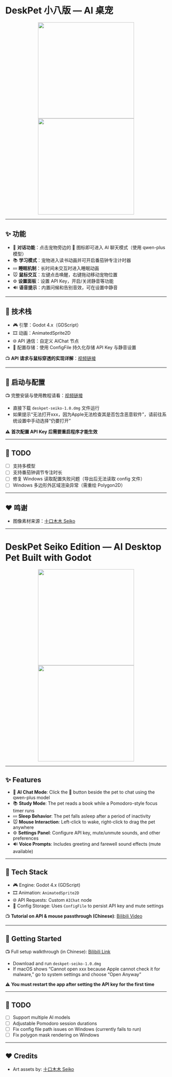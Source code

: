 # DeskPet 小八版 — AI 桌宠

<div align="center">
  <img src="https://github.com/user-attachments/assets/68136ceb-f19a-4691-8d84-20a885957150" height="300"/>
  <img src="https://github.com/user-attachments/assets/3fc7412d-94f0-4ef0-ba06-713dc23927fe" height="300"/>
</div>

---

## ✨ 功能

- 💬 **对话功能**：点击宠物旁边的 💬 图标即可进入 AI 聊天模式（使用 qwen-plus 模型）
- 📚 **学习模式**：宠物进入读书动画并可开启番茄钟专注计时器
- 💤 **睡眠机制**：长时间未交互时进入睡眠动画
- 🐭 **鼠标交互**：左键点击唤醒，右键拖动移动宠物位置
- ⚙️ **设置面板**：设置 API Key，开启/关闭静音等功能
- 🔊 **语音提示**：内置问候和告别音效，可在设置中静音

---

## 🧩 技术栈

- 🎮 引擎：Godot 4.x（GDScript）
- 🎞️ 动画：AnimatedSprite2D
- 🌐 API 通信：自定义 AIChat 节点
- 💾 配置存储：使用 ConfigFile 持久化存储 API Key 与静音设置

📺 **API 请求与鼠标穿透的实现详解**：[视频链接](https://www.bilibili.com/video/BV1St34zMEkF/)

---

## 🚀 启动与配置

📺 完整安装与使用教程请看：[视频链接](https://www.bilibili.com/video/BV1No79zdEt5/)

- 直接下载 `deskpet-seiko-1.0.dmg` 文件运行
- 如果提示“无法打开xxx，因为Apple无法检查其是否包含恶意软件”，请前往系统设置中手动选择“仍要打开”

⚠️ **首次配置 API Key 后需要重启程序才能生效**

---

## 🔧 TODO

- [ ] 支持多模型
- [ ] 支持番茄钟调节专注时长
- [ ] 修复 Windows 读取配置失败问题（导出后无法读取 config 文件）
- [ ] Windows 多边形外区域渲染异常（需重绘 Polygon2D）

---

## ❤️ 鸣谢

- 图像素材来源：[十口木木 Seiko](https://space.bilibili.com/572948)


---

# DeskPet Seiko Edition — AI Desktop Pet Built with Godot

<div align="center">
  <img src="https://github.com/user-attachments/assets/68136ceb-f19a-4691-8d84-20a885957150" height="300"/>
  <img src="https://github.com/user-attachments/assets/3fc7412d-94f0-4ef0-ba06-713dc23927fe" height="300"/>
</div>

---

## ✨ Features

- 💬 **AI Chat Mode**: Click the 💬 button beside the pet to chat using the qwen-plus model
- 📚 **Study Mode**: The pet reads a book while a Pomodoro-style focus timer runs
- 💤 **Sleep Behavior**: The pet falls asleep after a period of inactivity
- 🐭 **Mouse Interaction**: Left-click to wake, right-click to drag the pet anywhere
- ⚙️ **Settings Panel**: Configure API key, mute/unmute sounds, and other preferences
- 🔊 **Voice Prompts**: Includes greeting and farewell sound effects (mute available)

---

## 🧩 Tech Stack

- 🎮 Engine: Godot 4.x (GDScript)
- 🎞️ Animation: `AnimatedSprite2D`
- 🌐 API Requests: Custom `AIChat` node
- 💾 Config Storage: Uses `ConfigFile` to persist API key and mute settings

📺 **Tutorial on API & mouse passthrough (Chinese)**: [Bilibili Video](https://www.bilibili.com/video/BV1St34zMEkF/)

---

## 🚀 Getting Started

📺 Full setup walkthrough (in Chinese): [Bilibili Link](https://www.bilibili.com/video/BV1No79zdEt5/)

- Download and run `deskpet-seiko-1.0.dmg`
- If macOS shows “Cannot open xxx because Apple cannot check it for malware,” go to system settings and choose “Open Anyway”

⚠️ **You must restart the app after setting the API key for the first time**

---

## 🔧 TODO

- [ ] Support multiple AI models
- [ ] Adjustable Pomodoro session durations
- [ ] Fix config file path issues on Windows (currently fails to run)
- [ ] Fix polygon mask rendering on Windows

---

## ❤️ Credits

- Art assets by: [十口木木 Seiko](https://space.bilibili.com/572948)
